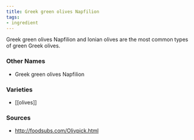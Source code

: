 ```yaml
---
title: Greek green olives Napfilion
tags:
- ingredient
---
```

Greek green olives Napfilion and Ionian olives are the most common types of green Greek olives.

### Other Names

* Greek green olives Napfilion

### Varieties

* [[olives]]

### Sources
* http://foodsubs.com/Olivpick.html

